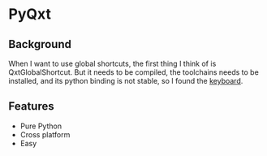 # PyQxt

## Background

When I want to use global shortcuts, the first thing I think of is QxtGlobalShortcut. But it needs to be compiled, the toolchains needs to be installed, and its python binding is not stable, so I found the [keyboard](https://github.com/boppreh/keyboard).

## Features
- Pure Python
- Cross platform
- Easy

